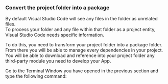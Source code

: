 ### Convert the project folder into a package

By default Visual Studio Code will see any files in the folder as unrelated files.  
To process your folder and any file within that folder as a project entity, Visual Studio Code needs specific information.

To do this, you need to transform your project folder into a package folder. From there you will be able to manage every dependencies in your project.   
You will be able to download and reference into your project folder any third-party module you need to develop your App.

Go to the Terminal Window you have opened in the previous section and type the following command:



